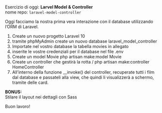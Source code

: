 Esercizio di oggi: **Larvel Model & Controller**  
nome repo: `laravel-model-controller`  

Oggi facciamo la nostra prima vera interazione con il database utilizzando l’ORM di Laravel.  
1.  Create un nuovo progetto Laravel 10
1.  tramite phpMyAdmin create un nuovo database laravel_model_controller
1. Importate nel vostro database la tabella movies in allegato
1. inserite le vostre credenziali per il database nel file .env
1. Create un model Movie
php artisan make:model Movie
1. Create un controller che gestirà la rotta /
php artisan make:controller HomeController
1. All’interno della funzione __invoke() del controller, recuperate tutti i film dal database e passateli alla view, che quindi li visualizzerà a schermo, tramite delle card.

**BONUS:**  
Stilare il layout nei dettagli con Sass

Buon lavoro!